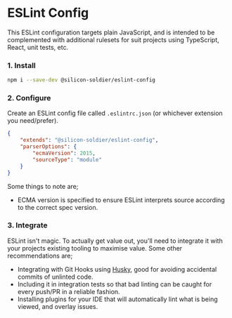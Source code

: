 # ESLint Config

This ESLint configuration targets plain JavaScript, and is intended to be complemented with additional rulesets for suit projects using TypeScript, React, unit tests, etc.

### 1. Install

```sh
npm i --save-dev @silicon-soldier/eslint-config
```

### 2. Configure

Create an ESLint config file called `.eslintrc.json` (or whichever extension you need/prefer).

```json
{
    "extends": "@silicon-soldier/eslint-config",
    "parserOptions": {
        "ecmaVersion": 2015,
        "sourceType": "module"
    }
}
```

Some things to note are;

- ECMA version is specified to ensure ESLint interprets source according to the correct spec version.

### 3. Integrate

ESLint isn't magic. To actually get value out, you'll need to integrate it with your projects existing tooling to maximise value. Some other recommendations are;

- Integrating with Git Hooks using [Husky](https://www.npmjs.com/package/husky), good for avoiding accidental commits of unlinted code.
- Including it in integration tests so that bad linting can be caught for every push/PR in a reliable fashion.
- Installing plugins for your IDE that will automatically lint what is being viewed, and overlay issues.

